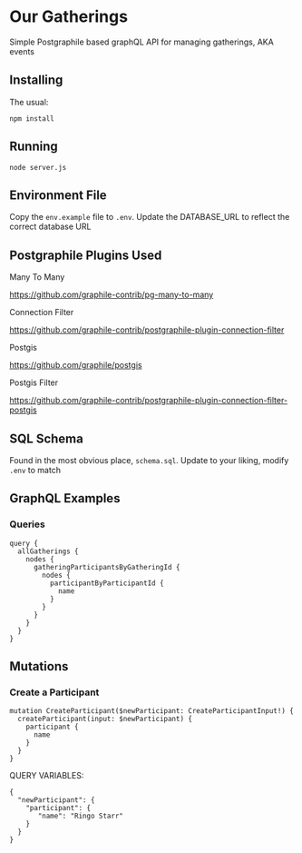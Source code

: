 # Our Gatherings 

Simple Postgraphile based graphQL API for managing gatherings, AKA events

## Installing

The usual: 

```npm install```

## Running

```node server.js```

## Environment File

Copy the `env.example` file to `.env`.  Update the DATABASE_URL to reflect the correct database URL

## Postgraphile Plugins Used

Many To Many

https://github.com/graphile-contrib/pg-many-to-many

Connection Filter

https://github.com/graphile-contrib/postgraphile-plugin-connection-filter


Postgis

https://github.com/graphile/postgis


Postgis Filter

https://github.com/graphile-contrib/postgraphile-plugin-connection-filter-postgis


## SQL Schema

Found in the most obvious place, `schema.sql`.  Update to your liking, modify `.env` to match


## GraphQL Examples

### Queries

```
query {
  allGatherings {
    nodes {
      gatheringParticipantsByGatheringId {
        nodes {
          participantByParticipantId {
            name
          }
        }
      }
    }
  }
}
```

## Mutations

### Create a Participant
```
mutation CreateParticipant($newParticipant: CreateParticipantInput!) {
  createParticipant(input: $newParticipant) {
    participant {
      name
    }
  }
}
```

QUERY VARIABLES:

```
{
  "newParticipant": {
    "participant": {
       "name": "Ringo Starr"
    }
  }
}
```

